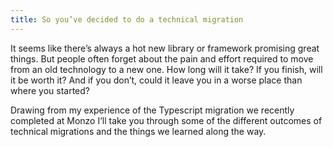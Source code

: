 ```yaml
---
title: So you’ve decided to do a technical migration
---
```


It seems like there’s always a hot new library or framework promising great things. But people often forget about the pain and effort required to move from an old technology to a new one. How long will it take? If you finish, will it be worth it? And if you don’t, could it leave you in a worse place than where you started?

Drawing from my experience of the Typescript migration we recently completed at Monzo I’ll take you through some of the different outcomes of technical migrations and the things we learned along the way.
